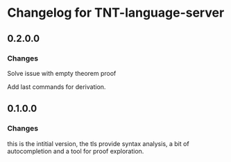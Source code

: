 # Changelog for TNT-language-server

## 0.2.0.0

### Changes

Solve issue with empty theorem proof

Add last commands for derivation.

## 0.1.0.0

### Changes

this is the intitial version, the tls provide syntax analysis, a bit of autocompletion and a tool for proof exploration.
